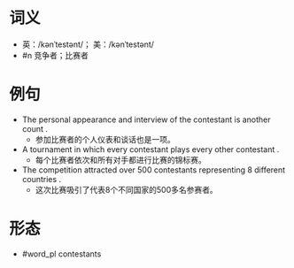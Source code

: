 # 词义
- 英：/kənˈtestənt/； 美：/kənˈtestənt/
- #n 竞争者；比赛者
# 例句
- The personal appearance and interview of the contestant is another count .
	- 参加比赛者的个人仪表和谈话也是一项。
- A tournament in which every contestant plays every other contestant .
	- 每个比赛者依次和所有对手都进行比赛的锦标赛。
- The competition attracted over 500 contestants representing 8 different countries .
	- 这次比赛吸引了代表8个不同国家的500多名参赛者。
# 形态
- #word_pl contestants
